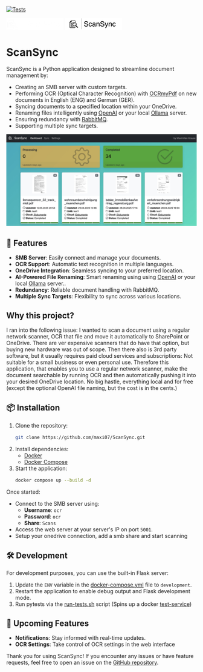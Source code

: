 [![Tests](https://github.com/maxi07/ScanSync/actions/workflows/pytest.yml/badge.svg)](https://github.com/maxi07/ScanSync/actions/workflows/pytest.yml)

<img src="web_service/src/static/images/ScanSync_logo_white.png#gh-dark-mode-only" width="30%" alt="ScanSync logo white for dark mode">
<img src="web_service/src/static/images/ScanSync_logo_black.png#gh-light-mode-only" width="30%" alt="ScanSync logo black for light mode">

# ScanSync

ScanSync is a Python application designed to streamline document management by:
- Creating an SMB server with custom targets.
- Performing OCR (Optical Character Recognition) with [OCRmyPdf](https://github.com/ocrmypdf/OCRmyPDF) on new documents in English (ENG) and German (GER).
- Syncing documents to a specified location within your OneDrive.
- Renaming files intelligently using [OpenAI](https://www.chatgpt.com) or your local [Ollama](https://www.ollama.com) server.
- Ensuring redundancy with [RabbitMQ](https://www.rabbitmq.com).
- Supporting multiple sync targets.

![Dashboard](/doc/dashboard.jpg)

## 🚀 Features
- **SMB Server**: Easily connect and manage your documents.
- **OCR Support**: Automatic text recognition in multiple languages.
- **OneDrive Integration**: Seamless syncing to your preferred location.
- **AI-Powered File Renaming**: Smart renaming using using [OpenAI](https://www.chatgpt.com) or your local [Ollama](https://www.ollama.com) server..
- **Redundancy**: Reliable document handling with RabbitMQ.
- **Multiple Sync Targets**: Flexibility to sync across various locations.

## Why this project?
I ran into the following issue: I wanted to scan a document using a regular network scanner, OCR that file and move it automatically to SharePoint or OneDrive. There are ver expensive scanners that do have that option, but buying new hardware was out of scope. Then there also is 3rd party software, but it usually requires paid cloud services and subscriptions: Not suitable for a small business or even personal use. Therefore this application, that enables you to use a regular network scanner, make the document searchable by running OCR and then automatically pushing it into your desired OneDrive location. No big hastle, everything local and for free (except the optional OpenAI file naming, but the cost is in the cents.)


## 📦 Installation

1. Clone the repository:
   ```bash
   git clone https://github.com/maxi07/ScanSync.git
   ```
2. Install dependencies:
   - [Docker](https://www.docker.com)
   - [Docker Compose](https://docs.docker.com/compose/install/)
3. Start the application:
   ```bash
   docker compose up --build -d
   ```

Once started:
- Connect to the SMB server using:
  - **Username**: `ocr`
  - **Password**: `ocr`
  - **Share**: `Scans`
- Access the web server at your server's IP on port `5001`.
- Setup your onedrive connection, add a smb share and start scanning

## 🛠 Development

For development purposes, you can use the built-in Flask server:
1. Update the `ENV` variable in the [docker-compose.yml](/docker-compose.yml) file to `development`.
2. Restart the application to enable debug output and Flask development mode.
3. Run pytests via the [run-tests.sh](run-tests.sh) script (Spins up a docker [test-service](/test_service/Dockerfile))


## 🔮 Upcoming Features
- **Notifications**: Stay informed with real-time updates.
- **OCR Settings**: Take control of OCR settings in the web interface


Thank you for using ScanSync! If you encounter any issues or have feature requests, feel free to open an issue on the [GitHub repository](https://github.com/maxi07/ScanSync).

